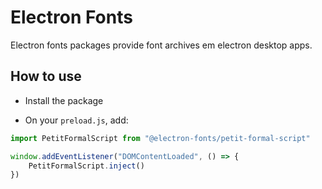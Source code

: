 # Electron Fonts

Electron fonts packages provide font archives em electron desktop apps.

## How to use

* Install the package

* On your `preload.js`, add:

```ts
import PetitFormalScript from "@electron-fonts/petit-formal-script"

window.addEventListener("DOMContentLoaded", () => {
    PetitFormalScript.inject()
})
```